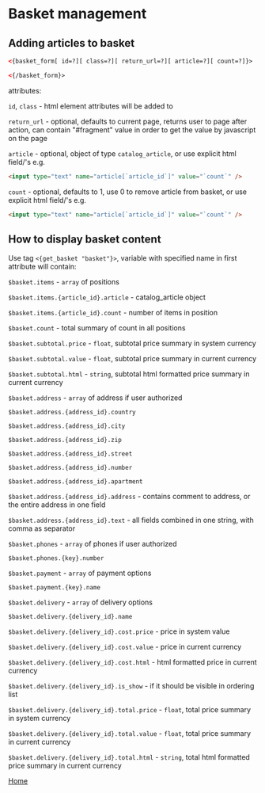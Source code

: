 
# Basket management

## Adding articles to basket

```html
<{basket_form[ id=?][ class=?][ return_url=?][ article=?][ count=?]}>

<{/basket_form}>
```

attributes:

`id`, `class` - html element attributes will be added to <form>

`return_url` - optional, defaults to current page, returns user to page after
action, can contain "#fragment" value in order to get the value by javascript
on the page

`article` - optional, object of type `catalog_article`, or use explicit html
field/'s e.g.

```html
<input type="text" name="article[`article_id`]" value="`count`" />
```

`count` - optional, defaults to 1, use 0 to remove article from basket, or use
explicit html field/'s e.g.

```html
<input type="text" name="article[`article_id`]" value="`count`" />
```


## How to display basket content

Use tag `<{get_basket "basket"}>`, variable with specified name in first attribute
will contain:

`$basket.items` - `array` of positions

`$basket.items.{article_id}.article` - catalog_article object

`$basket.items.{article_id}.count` - number of items in position

`$basket.count` - total summary of count in all positions

`$basket.subtotal.price` - `float`, subtotal price summary in system currency

`$basket.subtotal.value` - `float`, subtotal price summary in current currency

`$basket.subtotal.html` - `string`, subtotal html formatted price summary in
current currency

`$basket.address` - `array` of address if user authorized

`$basket.address.{address_id}.country`

`$basket.address.{address_id}.city`

`$basket.address.{address_id}.zip`

`$basket.address.{address_id}.street`

`$basket.address.{address_id}.number`

`$basket.address.{address_id}.apartment`

`$basket.address.{address_id}.address` - contains comment to address, or the
entire address in one field

`$basket.address.{address_id}.text` - all fields combined in one string, with
comma as separator

`$basket.phones` - `array` of phones if user authorized

`$basket.phones.{key}.number`

`$basket.payment` - `array` of payment options

`$basket.payment.{key}.name`

`$basket.delivery` - `array` of delivery options

`$basket.delivery.{delivery_id}.name`

`$basket.delivery.{delivery_id}.cost.price` - price in system value

`$basket.delivery.{delivery_id}.cost.value` - price in current currency

`$basket.delivery.{delivery_id}.cost.html` - html formatted price in current
currency

`$basket.delivery.{delivery_id}.is_show` - if it should be visible in ordering
list

`$basket.delivery.{delivery_id}.total.price` - `float`, total price summary in
system currency

`$basket.delivery.{delivery_id}.total.value` - `float`, total price summary in
current currency

`$basket.delivery.{delivery_id}.total.html` - `string`, total html formatted
price summary in current currency


[Home](../index.md)
